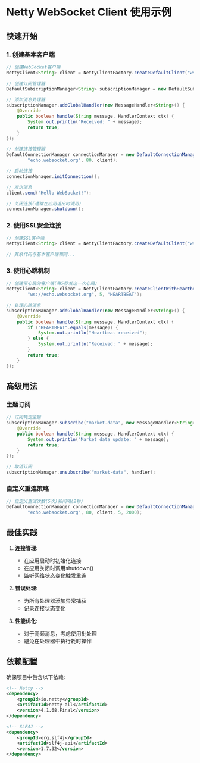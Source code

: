 # Netty WebSocket Client 使用示例

## 快速开始

### 1. 创建基本客户端

```java
// 创建WebSocket客户端
NettyClient<String> client = NettyClientFactory.createDefaultClient("ws://echo.websocket.org");

// 创建订阅管理器
DefaultSubscriptionManager<String> subscriptionManager = new DefaultSubscriptionManager<>(client);

// 添加消息处理器
subscriptionManager.addGlobalHandler(new MessageHandler<String>() {
    @Override
    public boolean handle(String message, HandlerContext ctx) {
        System.out.println("Received: " + message);
        return true;
    }
});

// 创建连接管理器
DefaultConnectionManager connectionManager = new DefaultConnectionManager(
        "echo.websocket.org", 80, client);

// 启动连接
connectionManager.initConnection();

// 发送消息
client.send("Hello WebSocket!");

// 关闭连接(通常在应用退出时调用)
connectionManager.shutdown();
```

### 2. 使用SSL安全连接

```java
// 创建SSL客户端
NettyClient<String> client = NettyClientFactory.createDefaultClient("wss://echo.websocket.org");

// 其余代码与基本客户端相同...
```

### 3. 使用心跳机制

```java
// 创建带心跳的客户端(每5秒发送一次心跳)
NettyClient<String> client = NettyClientFactory.createClientWithHeartbeat(
        "ws://echo.websocket.org", 5, "HEARTBEAT");

// 处理心跳消息
subscriptionManager.addGlobalHandler(new MessageHandler<String>() {
    @Override
    public boolean handle(String message, HandlerContext ctx) {
        if ("HEARTBEAT".equals(message)) {
            System.out.println("Heartbeat received");
        } else {
            System.out.println("Received: " + message);
        }
        return true;
    }
});
```

## 高级用法

### 主题订阅

```java
// 订阅特定主题
subscriptionManager.subscribe("market-data", new MessageHandler<String>() {
    @Override
    public boolean handle(String message, HandlerContext ctx) {
        System.out.println("Market data update: " + message);
        return true;
    }
});

// 取消订阅
subscriptionManager.unsubscribe("market-data", handler);
```

### 自定义重连策略

```java
// 自定义重试次数(5次)和间隔(2秒)
DefaultConnectionManager connectionManager = new DefaultConnectionManager(
        "echo.websocket.org", 80, client, 5, 2000);
```

## 最佳实践

1. **连接管理**:
   - 在应用启动时初始化连接
   - 在应用关闭时调用shutdown()
   - 监听网络状态变化触发重连

2. **错误处理**:
   - 为所有处理器添加异常捕获
   - 记录连接状态变化

3. **性能优化**:
   - 对于高频消息，考虑使用批处理
   - 避免在处理器中执行耗时操作

## 依赖配置

确保项目中包含以下依赖:

```xml
<!-- Netty -->
<dependency>
    <groupId>io.netty</groupId>
    <artifactId>netty-all</artifactId>
    <version>4.1.68.Final</version>
</dependency>

<!-- SLF4J -->
<dependency>
    <groupId>org.slf4j</groupId>
    <artifactId>slf4j-api</artifactId>
    <version>1.7.32</version>
</dependency>
```
